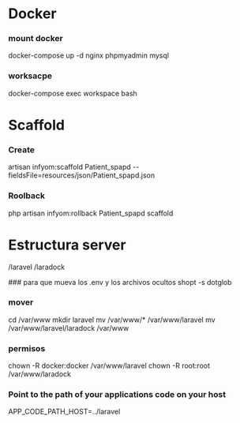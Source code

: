 # Docker
### mount docker
docker-compose up -d nginx phpmyadmin mysql

### worksacpe
docker-compose exec workspace bash

# Scaffold
### Create
artisan infyom:scaffold Patient_spapd --fieldsFile=resources/json/Patient_spapd.json
    
### Roolback
php artisan infyom:rollback Patient_spapd scaffold

# Estructura server
/laravel
/laradock

### para que mueva los .env y los archivos ocultos
shopt -s dotglob

### mover
cd /var/www
mkdir laravel
mv /var/www/* /var/www/laravel
mv /var/www/laravel/laradock /var/www

### permisos
chown -R docker:docker /var/www/laravel
chown -R root:root /var/www/laradock

### Point to the path of your applications code on your host
APP_CODE_PATH_HOST=../laravel


